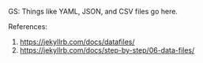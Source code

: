 
GS: Things like YAML, JSON, and CSV files go here. 

References:

1. https://jekyllrb.com/docs/datafiles/ 
1. https://jekyllrb.com/docs/step-by-step/06-data-files/

